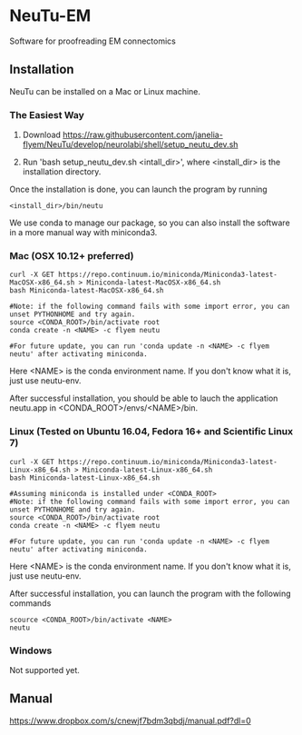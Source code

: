 NeuTu-EM
=====

<!--[![Build Status](https://drone.io/github.com/janelia-flyem/NeuTu/status.png)](https://drone.io/github.com/janelia-flyem/NeuTu/latest)-->

Software for proofreading EM connectomics

## Installation

NeuTu can be installed on a Mac or Linux machine.

### The Easiest Way

1. Download https://raw.githubusercontent.com/janelia-flyem/NeuTu/develop/neurolabi/shell/setup_neutu_dev.sh

2. Run 'bash setup_neutu_dev.sh <intall_dir>', where <install_dir> is the installation directory. 

Once the installation is done, you can launch the program by running

    <install_dir>/bin/neutu

We use conda to manage our package, so you can also install the software in a more manual way with miniconda3.

### Mac (OSX 10.12+ preferred)
    curl -X GET https://repo.continuum.io/miniconda/Miniconda3-latest-MacOSX-x86_64.sh > Miniconda-latest-MacOSX-x86_64.sh
    bash Miniconda-latest-MacOSX-x86_64.sh
    
    #Note: if the following command fails with some import error, you can unset PYTHONHOME and try again.
    source <CONDA_ROOT>/bin/activate root
    conda create -n <NAME> -c flyem neutu
    
    #For future update, you can run 'conda update -n <NAME> -c flyem neutu' after activating miniconda.
  
Here \<NAME\> is the conda environment name. If you don't know what it is, just use neutu-env.

After successful installation, you should be able to lauch the application neutu.app in \<CONDA_ROOT\>/envs/\<NAME\>/bin.

### Linux (Tested on Ubuntu 16.04, Fedora 16+ and Scientific Linux 7)
    curl -X GET https://repo.continuum.io/miniconda/Miniconda3-latest-Linux-x86_64.sh > Miniconda-latest-Linux-x86_64.sh
    bash Miniconda-latest-Linux-x86_64.sh
    
    #Assuming miniconda is installed under <CONDA_ROOT>
    #Note: if the following command fails with some import error, you can unset PYTHONHOME and try again.
    source <CONDA_ROOT>/bin/activate root
    conda create -n <NAME> -c flyem neutu
    
    #For future update, you can run 'conda update -n <NAME> -c flyem neutu' after activating miniconda.
  
Here \<NAME\> is the conda environment name. If you don't know what it is, just use neutu-env.

After successful installation, you can launch the program with the following commands

    scource <CONDA_ROOT>/bin/activate <NAME>
    neutu 
 
### Windows

Not supported yet.

## Manual

https://www.dropbox.com/s/cnewjf7bdm3qbdj/manual.pdf?dl=0

